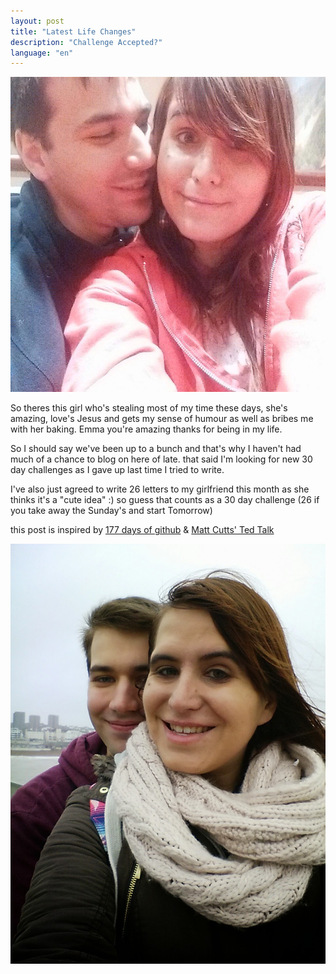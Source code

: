 ```yaml
---
layout: post
title: "Latest Life Changes"
description: "Challenge Accepted?"
language: "en"
---
```


![Cover](/assets/img/posts/emma.jpg)

So theres this girl who's stealing most of my time these days, she's amazing, love's Jesus and gets my sense of humour as well as bribes me with her baking. Emma you're amazing thanks for being in my life.
<!-- more -->
So I should say we've been up to a bunch and that's why I haven't had much of a chance to blog on here of late.
that said I'm looking for new 30 day challenges as I gave up last time I tried to write.

I've also just agreed to write 26 letters to my girlfriend this month as she thinks it's a "cute idea" :)
so guess that counts as a 30 day challenge (26 if you take away the Sunday's and start Tomorrow)

this post is inspired by [177 days of github](https://ryanseys.com/blog/177-days-of-github/)
& [Matt Cutts' Ted Talk](http://www.ted.com/talks/matt_cutts_try_something_new_for_30_days?language=en)

![Cover](/assets/img/posts/emma2.jpg)
